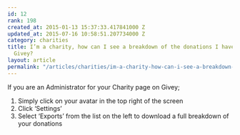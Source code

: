 ```yaml
---
id: 12
rank: 198
created_at: 2015-01-13 15:37:33.417841000 Z
updated_at: 2015-07-16 10:58:51.207734000 Z
category: charities
title: I’m a charity, how can I see a breakdown of the donations I have received through
  Givey?
layout: article
permalink: "/articles/charities/im-a-charity-how-can-i-see-a-breakdown-of-the-donations-i-have-received-through-givey/"
---
```

If you are an Administrator for your Charity page on Givey;

<ol>
  <li>
    Simply click on your avatar in the top right of the screen
  </li>
  <li>
    Click ‘Settings’
  </li>
  <li>
    Select ‘Exports’ from the list on the left to download a full breakdown of your donations
  </li>
</ol>

